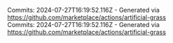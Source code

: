 Commits: 2024-07-27T16:19:52.116Z - Generated via https://github.com/marketplace/actions/artificial-grass
<br>
Commits: 2024-07-27T16:19:52.116Z - Generated via https://github.com/marketplace/actions/artificial-grass
<br>
